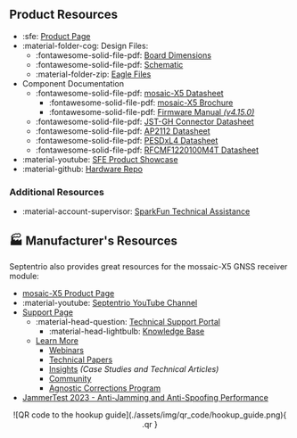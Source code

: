 ## Product Resources

* :sfe: [Product Page](https://www.sparkfun.com/products/23088)
* :material-folder-cog: Design Files:
	* :fontawesome-solid-file-pdf: [Board Dimensions](./assets/board_files/dimensions.pdf)
	* :fontawesome-solid-file-pdf: [Schematic](./assets/board_files/schematic.pdf)
	* :material-folder-zip: [Eagle Files](./assets/board_files/eagle_files.zip)
* Component Documentation
	* :fontawesome-solid-file-pdf: [mosaic-X5 Datasheet](./assets/component_documentation/mosaic_hardware_manual_v1.11.0.pdf)
		* :fontawesome-solid-file-pdf: [mosaic-X5 Brochure](./assets/component_documentation/Septentrio_mosaic-X5_LR.pdf)
		* :fontawesome-solid-file-pdf: [Firmware Manual *(v4.15.0)*](./assets/component_documentation/firmware/mosaic-X5_Firmware_v4.15.0_Reference_Guide.pdf)
	* :fontawesome-solid-file-pdf: [JST-GH Connector Datasheet](./assets/component_documentation/JST-GH_datasheet.pdf)
	* :fontawesome-solid-file-pdf: [AP2112 Datasheet](./assets/component_documentation/AP2112.pdf)
	* :fontawesome-solid-file-pdf: [PESDxL4 Datasheet](./assets/component_documentation/PESDXL4UF_G_W.pdf)
	* :fontawesome-solid-file-pdf: [RFCMF1220100M4T Datasheet](./assets/component_documentation/watcs00941_1-2271498.pdf)
* :material-youtube: [SFE Product Showcase](https://youtu.be/TSkIvtaVZc0)
* :material-github: [Hardware Repo](https://github.com/sparkfun/SparkFun_GNSS_mosaic-X5)


### Additional Resources

* :material-account-supervisor: [SparkFun Technical Assistance](https://www.sparkfun.com/technical_assistance)


## 🏭&nbsp;Manufacturer's Resources
Septentrio also provides great resources for the mossaic-X5 GNSS receiver module:

* [mosaic-X5 Product Page](https://www.septentrio.com/en/products/gps/gnss-receiver-modules/mosaic-x5)
* :material-youtube: [Septentrio YouTube Channel](https://www.youtube.com/channel/UCrA9wMw1y1f-KeOnnhq4lrA/feed)
* [Support Page](https://www.septentrio.com/en/support)
	* :material-head-question: [Technical Support Portal](https://customersupport.septentrio.com/s/)
		* :material-head-lightbulb: [Knowledge Base](https://customersupport.septentrio.com/s/topiccatalog)
	* [Learn More](https://www.septentrio.com/en/learn-more)
		* [Webinars](https://www.septentrio.com/en/learn-more/webinars)
		* [Technical Papers](https://www.septentrio.com/en/learn-more/technical-papers)
		* [Insights](https://www.septentrio.com/en/learn-more/insights) *(Case Studies and Technical Articles)*
		* [Community](https://www.septentrio.com/en/learn-more/community)
		* [Agnostic Corrections Program](https://www.septentrio.com/en/products/correction-services/precise-point-positioning-services-land/agnostic-corrections-program-gnss-correction-services)
* [JammerTest 2023 - Anti-Jamming and Anti-Spoofing Performance](https://www.septentrio.com/en/learn-more/insights/most-resilient-gnss-receiver-results-jammertest-norway)



<article style="text-align: center;" markdown>
![QR code to the hookup guide](./assets/img/qr_code/hookup_guide.png){ .qr }
</article>
